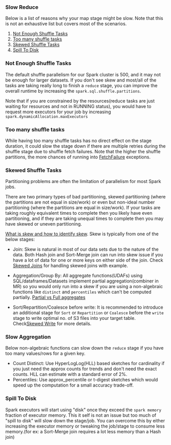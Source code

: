 ### Slow Reduce

Below is a list of reasons why your map stage might be slow. Note that this is not an exhaustive list but covers most of the scenarios.

1. [Not Enough Shuffle Tasks](../slow-reduce/#not-enough-shuffle-tasks)
2. [Too many shuffle tasks](../slow-reduce/#too-many-shuffle-tasks)
3. [Skewed Shuffle Tasks](../slow-reduce/#skewed-shuffle-tasks)
4. [Spill To Disk](../slow-reduce/#spill-to-disk)



### Not Enough Shuffle Tasks

The default shuffle parallelism for our Spark cluster is 500, and it may not be enough for larger datasets. If you don't see skew and most/all of the tasks are taking really long to finish a `reduce` stage, you can improve the overall runtime by increasing the `spark.sql.shuffle.partitions`.

Note that if you are constrained by the resources(reduce tasks are just waiting for resources and not in RUNNING status), you would have to request more executors for your job by increasing ```spark.dynamicAllocation.maxExecutors```

### Too many shuffle tasks

While having too many shuffle tasks has no direct effect on the stage duration, it could slow the stage down if there are multiple retries during the shuffle stage due to shuffle fetch failures. Note that the higher the shuffle partitions, the more chances of running into [FetchFailure](./error-shuffle.md) exceptions.

### Skewed Shuffle Tasks

Partitioning problems are often the limitation of parallelism for most Spark jobs.

There are two primary types of bad partitioning, skewed partitioning (where the partitions are not equal in size/work) or even but non-ideal number partitioning (where the partitions are equal in size/work). If your tasks are taking roughly equivalent times to complete then you likely have even partitioning, and if they are taking unequal times to complete then you may have skewed or uneven partitioning.

[What is skew and how to identify skew](./key-skew.md). Skew is typically from one of the below stages:

* Join: Skew is natural in most of our data sets due to the nature of the data. Both Hash join and Sort-Merge join can run into skew issue if you have a lot of data for one or more keys on either side of the join. Check [Skewed Joins](./slow-skewed-join.md) for handling skewed joins with example.

* Aggregation/Group By: All aggregate functions(UDAFs) using SQL/dataframes/Datasets implement partial aggregation(combiner in MR) so you would only run into a skew if you are using a non-algebraic functions like `distinct` and `percentiles` which can't be computed partially. [Partial vs Full aggregates](./partial_aggregates.md)

* Sort/Repartition/Coalesce before write: It is recommended to introduce an additional stage for `Sort` or `Repartition` or `Coalesce` before the `write` stage to write optimal no. of S3 files into your target table. Check[Skewed Write](./slow-skewed-write.md) for more details.


### Slow Aggregation

Below non-algebraic functions can slow down the `reduce` stage if you have too many values/rows for a given key.

* Count Distinct: Use HyperLogLog(HLL) based sketches for cardinality if you just need the approx counts for trends and don't need the exact counts. HLL can estimate with a standard error of 2%.
* Percentiles: Use approx_percentile or t-digest sketches which would speed up the computation for a small accuracy trade-off.

### Spill To Disk

Spark executors will start using "disk" once they exceed the `spark memory` fraction of executor memory. This it self is not an issue but too much of "spill to disk" will slow down the stage/job. You can overcome this by either increasing the executor memory or tweaking the job/stage to consume less memory.(for ex: a Sort-Merge join requires a lot less memory than a Hash join)
